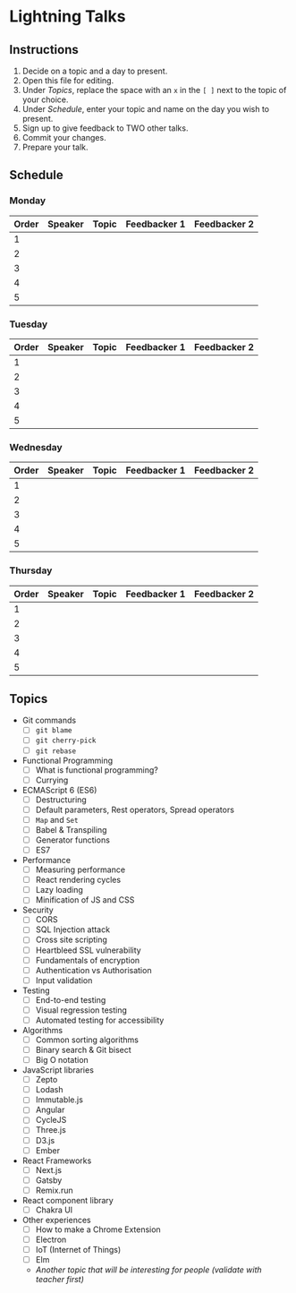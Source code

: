 # Lightning Talks

## Instructions

1. Decide on a topic and a day to present.
1. Open this file for editing.
1. Under _Topics_, replace the space with an `x` in the `[ ]` next to the topic of your choice.
1. Under _Schedule_, enter your topic and name on the day you wish to present.
1. Sign up to give feedback to TWO other talks.
1. Commit your changes.
1. Prepare your talk.


## Schedule

### Monday

| Order | Speaker        | Topic                                       | Feedbacker 1   | Feedbacker 2   |
| ----- | -------------- | ------------------------------------------- | -------------- | -------------- |
|   1   |                |                                             |                |                |
|   2   |                |                                             |                |                |
|   3   |                |                                             |                |                |
|   4   |                |                                             |                |                |
|   5   |                |                                             |                |                |

### Tuesday

| Order | Speaker        | Topic                                       | Feedbacker 1   | Feedbacker 2   |
| ----- | -------------- | ------------------------------------------- | -------------- | -------------- |
|   1   |                |                                             |                |                |
|   2   |                |                                             |                |                |
|   3   |                |                                             |                |                |
|   4   |                |                                             |                |                |
|   5   |                |                                             |                |                |

### Wednesday

| Order | Speaker        | Topic                                       | Feedbacker 1   | Feedbacker 2   |
| ----- | -------------- | ------------------------------------------- | -------------- | -------------- |
|   1   |                |                                             |                |                |
|   2   |                |                                             |                |                |
|   3   |                |                                             |                |                |
|   4   |                |                                             |                |                |
|   5   |                |                                             |                |                |

### Thursday

| Order | Speaker        | Topic                                       | Feedbacker 1   | Feedbacker 2   |
| ----- | -------------- | ------------------------------------------- | -------------- | -------------- |
|   1   |                |                                             |                |                |
|   2   |                |                                             |                |                |
|   3   |                |                                             |                |                |
|   4   |                |                                             |                |                |
|   5   |                |                                             |                |                |


## Topics

* Git commands
  - [ ] `git blame`
  - [ ] `git cherry-pick`
  - [ ] `git rebase`

* Functional Programming
  - [ ] What is functional programming?
  - [ ] Currying

* ECMAScript 6 (ES6)
  - [ ] Destructuring
  - [ ] Default parameters, Rest operators, Spread operators
  - [ ] `Map` and `Set`
  - [ ] Babel & Transpiling
  - [ ] Generator functions
  - [ ] ES7

* Performance
  - [ ] Measuring performance
  - [ ] React rendering cycles
  - [ ] Lazy loading
  - [ ] Minification of JS and CSS

* Security
  - [ ] CORS
  - [ ] SQL Injection attack
  - [ ] Cross site scripting
  - [ ] Heartbleed SSL vulnerability
  - [ ] Fundamentals of encryption
  - [ ] Authentication vs Authorisation
  - [ ] Input validation

* Testing
  - [ ] End-to-end testing
  - [ ] Visual regression testing
  - [ ] Automated testing for accessibility

* Algorithms
  - [ ] Common sorting algorithms
  - [ ] Binary search & Git bisect
  - [ ] Big O notation

* JavaScript libraries
  - [ ] Zepto
  - [ ] Lodash
  - [ ] Immutable.js
  - [ ] Angular
  - [ ] CycleJS
  - [ ] Three.js
  - [ ] D3.js
  - [ ] Ember

* React Frameworks
  - [ ] Next.js
  - [ ] Gatsby
  - [ ] Remix.run 

* React component library
  - [ ] Chakra UI

* Other experiences
  - [ ] How to make a Chrome Extension
  - [ ] Electron
  - [ ] IoT (Internet of Things)
  - [ ] Elm
  - _Another topic that will be interesting for people (validate with teacher first)_
